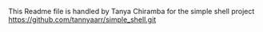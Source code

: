 This Readme file is handled by Tanya Chiramba  for the simple shell project https://github.com/tannyaarr/simple_shell.git
